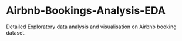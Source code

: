 # Airbnb-Bookings-Analysis-EDA

Detailed Exploratory data analysis and visualisation on Airbnb booking dataset.
